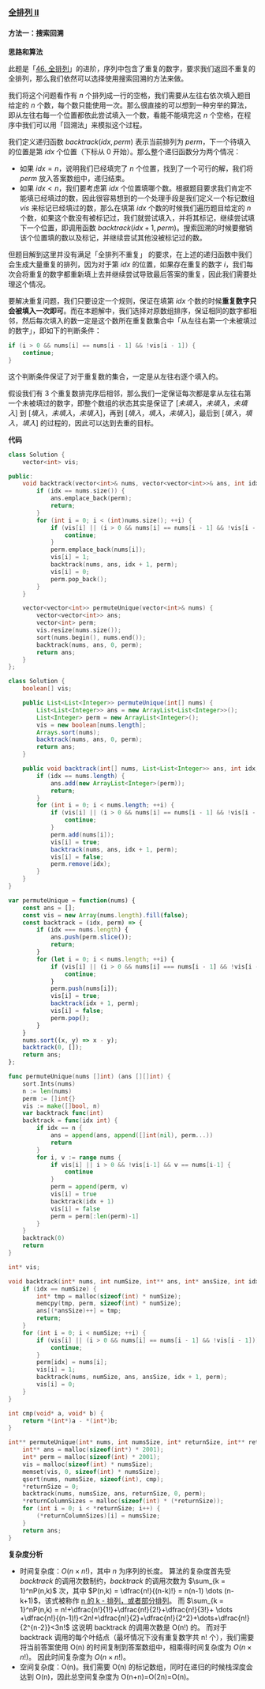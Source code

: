 ### [全排列 II](https://leetcode.cn/problems/permutations-ii/solutions/417937/quan-pai-lie-ii-by-leetcode-solution/)

#### 方法一：搜索回溯

**思路和算法**

此题是「[46\. 全排列](https://leetcode-cn.com/problems/permutations/)」的进阶，序列中包含了重复的数字，要求我们返回不重复的全排列，那么我们依然可以选择使用搜索回溯的方法来做。

我们将这个问题看作有 $n$ 个排列成一行的空格，我们需要从左往右依次填入题目给定的 $n$ 个数，每个数只能使用一次。那么很直接的可以想到一种穷举的算法，即从左往右每一个位置都依此尝试填入一个数，看能不能填完这 $n$ 个空格，在程序中我们可以用「回溯法」来模拟这个过程。

我们定义递归函数 $backtrack(idx,perm)$ 表示当前排列为 $perm$，下一个待填入的位置是第 $idx$ 个位置（下标从 $0$ 开始）。那么整个递归函数分为两个情况：

- 如果 $idx = n$，说明我们已经填完了 $n$ 个位置，找到了一个可行的解，我们将 $perm$ 放入答案数组中，递归结束。
- 如果 $idx < n$，我们要考虑第 $idx$ 个位置填哪个数。根据题目要求我们肯定不能填已经填过的数，因此很容易想到的一个处理手段是我们定义一个标记数组 $vis$ 来标记已经填过的数，那么在填第 $idx$ 个数的时候我们遍历题目给定的 $n$ 个数，如果这个数没有被标记过，我们就尝试填入，并将其标记，继续尝试填下一个位置，即调用函数 $backtrack(idx+1,perm)$。搜索回溯的时候要撤销该个位置填的数以及标记，并继续尝试其他没被标记过的数。

但题目解到这里并没有满足「全排列不重复」 的要求，在上述的递归函数中我们会生成大量重复的排列，因为对于第 $idx$ 的位置，如果存在重复的数字 $i$，我们每次会将重复的数字都重新填上去并继续尝试导致最后答案的重复，因此我们需要处理这个情况。

要解决重复问题，我们只要设定一个规则，保证在填第 $idx$ 个数的时候**重复数字只会被填入一次即可**。而在本题解中，我们选择对原数组排序，保证相同的数字都相邻，然后每次填入的数一定是这个数所在重复数集合中「从左往右第一个未被填过的数字」，即如下的判断条件：

```cpp
if (i > 0 && nums[i] == nums[i - 1] && !vis[i - 1]) {
    continue;
}
```

这个判断条件保证了对于重复数的集合，一定是从左往右逐个填入的。

假设我们有 $3$ 个重复数排完序后相邻，那么我们一定保证每次都是拿从左往右第一个未被填过的数字，即整个数组的状态其实是保证了 $[未填入，未填入，未填入]$ 到 $[填入，未填入，未填入]$，再到 $[填入，填入，未填入]$，最后到 $[填入，填入，填入]$ 的过程的，因此可以达到去重的目标。

**代码**

```C++
class Solution {
    vector<int> vis;

public:
    void backtrack(vector<int>& nums, vector<vector<int>>& ans, int idx, vector<int>& perm) {
        if (idx == nums.size()) {
            ans.emplace_back(perm);
            return;
        }
        for (int i = 0; i < (int)nums.size(); ++i) {
            if (vis[i] || (i > 0 && nums[i] == nums[i - 1] && !vis[i - 1])) {
                continue;
            }
            perm.emplace_back(nums[i]);
            vis[i] = 1;
            backtrack(nums, ans, idx + 1, perm);
            vis[i] = 0;
            perm.pop_back();
        }
    }

    vector<vector<int>> permuteUnique(vector<int>& nums) {
        vector<vector<int>> ans;
        vector<int> perm;
        vis.resize(nums.size());
        sort(nums.begin(), nums.end());
        backtrack(nums, ans, 0, perm);
        return ans;
    }
};
```

```Java
class Solution {
    boolean[] vis;

    public List<List<Integer>> permuteUnique(int[] nums) {
        List<List<Integer>> ans = new ArrayList<List<Integer>>();
        List<Integer> perm = new ArrayList<Integer>();
        vis = new boolean[nums.length];
        Arrays.sort(nums);
        backtrack(nums, ans, 0, perm);
        return ans;
    }

    public void backtrack(int[] nums, List<List<Integer>> ans, int idx, List<Integer> perm) {
        if (idx == nums.length) {
            ans.add(new ArrayList<Integer>(perm));
            return;
        }
        for (int i = 0; i < nums.length; ++i) {
            if (vis[i] || (i > 0 && nums[i] == nums[i - 1] && !vis[i - 1])) {
                continue;
            }
            perm.add(nums[i]);
            vis[i] = true;
            backtrack(nums, ans, idx + 1, perm);
            vis[i] = false;
            perm.remove(idx);
        }
    }
}
```

```JavaScript
var permuteUnique = function(nums) {
    const ans = [];
    const vis = new Array(nums.length).fill(false);
    const backtrack = (idx, perm) => {
        if (idx === nums.length) {
            ans.push(perm.slice());
            return;
        }
        for (let i = 0; i < nums.length; ++i) {
            if (vis[i] || (i > 0 && nums[i] === nums[i - 1] && !vis[i - 1])) {
                continue;
            }
            perm.push(nums[i]);
            vis[i] = true;
            backtrack(idx + 1, perm);
            vis[i] = false;
            perm.pop();
        }
    }
    nums.sort((x, y) => x - y);
    backtrack(0, []);
    return ans;
};
```

```Go
func permuteUnique(nums []int) (ans [][]int) {
    sort.Ints(nums)
    n := len(nums)
    perm := []int{}
    vis := make([]bool, n)
    var backtrack func(int)
    backtrack = func(idx int) {
        if idx == n {
            ans = append(ans, append([]int(nil), perm...))
            return
        }
        for i, v := range nums {
            if vis[i] || i > 0 && !vis[i-1] && v == nums[i-1] {
                continue
            }
            perm = append(perm, v)
            vis[i] = true
            backtrack(idx + 1)
            vis[i] = false
            perm = perm[:len(perm)-1]
        }
    }
    backtrack(0)
    return
}
```

```C
int* vis;

void backtrack(int* nums, int numSize, int** ans, int* ansSize, int idx, int* perm) {
    if (idx == numSize) {
        int* tmp = malloc(sizeof(int) * numSize);
        memcpy(tmp, perm, sizeof(int) * numSize);
        ans[(*ansSize)++] = tmp;
        return;
    }
    for (int i = 0; i < numSize; ++i) {
        if (vis[i] || (i > 0 && nums[i] == nums[i - 1] && !vis[i - 1])) {
            continue;
        }
        perm[idx] = nums[i];
        vis[i] = 1;
        backtrack(nums, numSize, ans, ansSize, idx + 1, perm);
        vis[i] = 0;
    }
}

int cmp(void* a, void* b) {
    return *(int*)a - *(int*)b;
}

int** permuteUnique(int* nums, int numsSize, int* returnSize, int** returnColumnSizes) {
    int** ans = malloc(sizeof(int*) * 2001);
    int* perm = malloc(sizeof(int) * 2001);
    vis = malloc(sizeof(int) * numsSize);
    memset(vis, 0, sizeof(int) * numsSize);
    qsort(nums, numsSize, sizeof(int), cmp);
    *returnSize = 0;
    backtrack(nums, numsSize, ans, returnSize, 0, perm);
    *returnColumnSizes = malloc(sizeof(int) * (*returnSize));
    for (int i = 0; i < *returnSize; i++) {
        (*returnColumnSizes)[i] = numsSize;
    }
    return ans;
}
```

**复杂度分析**

- 时间复杂度：$O(n \times n!)$，其中 $n$ 为序列的长度。
    算法的复杂度首先受 $backtrack$ 的调用次数制约，$backtrack$ 的调用次数为 $\sum_{k = 1}^nP(n,k)$ 次，其中 $P(n,k) = \dfrac{n!}{(n-k)!} = n(n-1) \dots (n-k+1)$，该式被称作 [n 的 k - 排列，或者部分排列](https://leetcode.cn/link/?target=https%3A%2F%2Fbaike.baidu.com%2Fitem%2F%E6%8E%92%E5%88%97%2F7804523)。
    而 $\sum_{k = 1}^nP(n,k) = n!+\dfrac{n!}{1!}+\dfrac{n!}{2!}+\dfrac{n!}{3!}+ \dots +\dfrac{n!}{(n-1)!}<2n!+\dfrac{n!}{2}+\dfrac{n!}{2^2}+\dots+\dfrac{n!}{2^{n-2}}<3n!$
    这说明 backtrack 的调用次数是 O(n!) 的。
    而对于 backtrack 调用的每个叶结点（最坏情况下没有重复数字共 n! 个），我们需要将当前答案使用 O(n) 的时间复制到答案数组中，相乘得时间复杂度为 $O(n \times n!)$。
    因此时间复杂度为 $O(n \times n!)$。
- 空间复杂度：O(n)。我们需要 O(n) 的标记数组，同时在递归的时候栈深度会达到 O(n)，因此总空间复杂度为 O(n+n)=O(2n)=O(n)。
